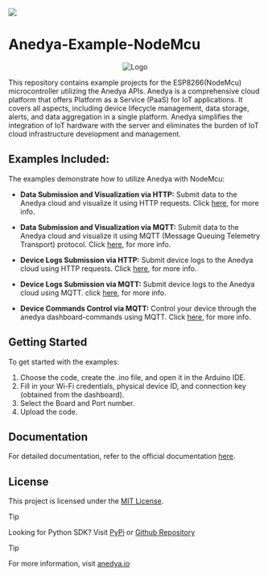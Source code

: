 [<img src="https://img.shields.io/badge/Anedya-Documentation-blue?style=for-the-badge">](https://docs.anedya.io?utm_source=github&utm_medium=link&utm_campaign=github-examples&utm_content=nodeMcu)

# Anedya-Example-NodeMcu


<p align="center">
    <img src="https://encrypted-tbn0.gstatic.com/images?q=tbn:ANd9GcRmAlgiLhWiZb81tWYDrQ4ApVKXPyjuuN3XQMwgPJKJUhTmAVx5XOrkzZECCKgzl0i43g&usqp=CAU" alt="Logo">
</p>
This repository contains example projects for the ESP8266(NodeMcu) microcontroller utilizing the Anedya APIs. Anedya is a comprehensive cloud platform that offers Platform as a Service (PaaS) for IoT applications. It covers all aspects, including device lifecycle management, data storage, alerts, and data aggregation in a single platform. Anedya simplifies the integration of IoT hardware with the server and eliminates the burden of IoT cloud infrastructure development and management.

## Examples Included:

The examples demonstrate how to utilize Anedya with NodeMcu:

- **Data Submission and Visualization via HTTP:** Submit data to the Anedya cloud and visualize it using HTTP requests. Click [here](https://github.com/anedyaio/anedya-example-nodemcu/blob/main/submitData/Room%20Monitoring%20with%20DHT/http/README.md), for more info.
   
- **Data Submission and Visualization via MQTT:** Submit data to the Anedya cloud and visualize it using MQTT (Message Queuing Telemetry Transport) protocol. Click [here](https://github.com/anedyaio/anedya-example-nodemcu/blob/main/submitData/Room%20Monitoring%20with%20DHT/mqtt/README.md), for more info.
   
- **Device Logs Submission via HTTP:** Submit device logs to the Anedya cloud using HTTP requests. Click [here](https://github.com/anedyaio/anedya-example-nodemcu/blob/main/submitLogs/http/README.md), for more info.
   
- **Device Logs Submission via MQTT:** Submit device logs to the Anedya cloud using MQTT. click [here](https://github.com/anedyaio/anedya-example-nodemcu/blob/main/submitLogs/mqtt/README.md), for more info.
   
- **Device Commands Control via MQTT:** Control your device through the anedya dashboard-commands using MQTT. Click [here](https://github.com/anedyaio/anedya-example-nodemcu/blob/main/commands/mqtt/README.md), for more info.


## Getting Started

To get started with the examples:

1. Choose the code, create the .ino file, and open it in the Arduino IDE.
2. Fill in your Wi-Fi credentials, physical device ID, and connection key (obtained from the dashboard).
3. Select the Board and Port number.
4. Upload the code.

## Documentation

For detailed documentation, refer to the official documentation [here](https://docs.anedya.io/).

## License

This project is licensed under the [MIT License](https://github.com/anedyaio/anedya-example-nodemcu/blob/main/LICENSE).

> [!TIP]
> Looking for Python SDK? Visit [PyPi](https://pypi.org/project/anedya-dev-sdk/) or [Github Repository](https://github.com/anedyaio/anedya-dev-sdk-pyhton)

>[!TIP]
> For more information, visit [anedya.io](https://anedya.io/?utm_source=github&utm_medium=link&utm_campaign=github-examples&utm_content=nodeMcu)
 
